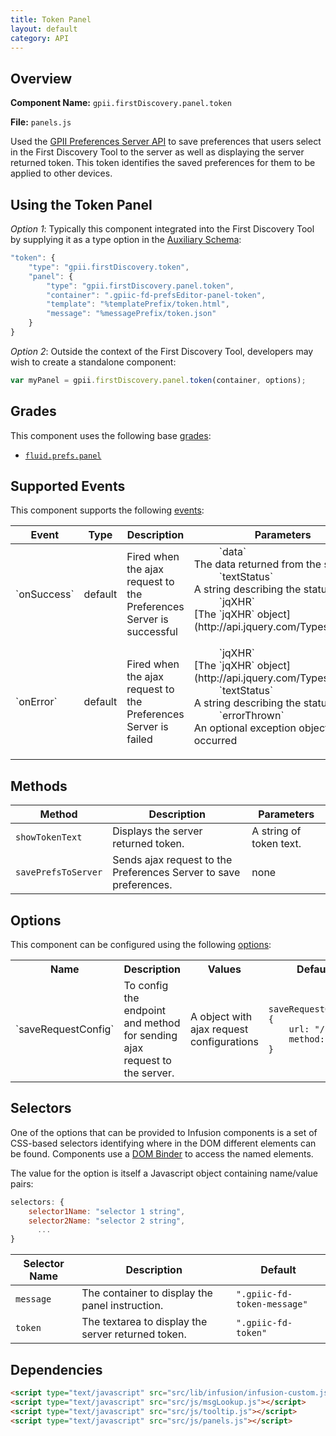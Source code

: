 ```yaml
---
title: Token Panel
layout: default
category: API
---
```


## Overview

**Component Name:** `gpii.firstDiscovery.panel.token`

**File:** `panels.js`

Used the
[GPII Preferences Server API](https://github.com/GPII/universal/blob/master/documentation/PreferencesServer.md)
to save preferences that users select in the First Discovery Tool to the server as well as
displaying the server returned token. This token identifies the saved preferences for them to be
applied to other devices.

## Using the Token Panel

*Option 1*: Typically this component integrated into the First Discovery Tool by supplying it as a type option in the
[Auxiliary Schema](http://docs.fluidproject.org/infusion/development/AuxiliarySchemaForPreferencesFramework.html):
```javascript
"token": {
    "type": "gpii.firstDiscovery.token",
    "panel": {
        "type": "gpii.firstDiscovery.panel.token",
        "container": ".gpiic-fd-prefsEditor-panel-token",
        "template": "%templatePrefix/token.html",
        "message": "%messagePrefix/token.json"
    }
}
```

*Option 2*: Outside the context of the First Discovery Tool, developers may wish to create a standalone component:
```javascript
var myPanel = gpii.firstDiscovery.panel.token(container, options);
```

## Grades

This component uses the following base
[grades](http://docs.fluidproject.org/infusion/development/ComponentGrades.html):

* [`fluid.prefs.panel`](http://docs.fluidproject.org/infusion/development/Panels.html)

## Supported Events

This component supports the following
[events](http://docs.fluidproject.org/infusion/development/InfusionEventSystem.html):

<table>
    <thead>
        <tr><th>Event</th><th>Type</th><th>Description</th><th>Parameters</th></tr>
    </thead>
    <tbody>
        <tr>
            <td>`onSuccess`</td>
            <td>default</td>
            <td>Fired when the ajax request to the Preferences Server is successful</td>
            <td>
                <dl>
                    <dd>`data`</dd>
                    <dt>The data returned from the server</dt>
                    <dd>`textStatus`</dd>
                    <dt>A string describing the status</dt>
                    <dd>`jqXHR`</dd>
                    <dt>[The `jqXHR` object](http://api.jquery.com/Types/#jqXHR)</dt>
                </dl>
            </td>
        </tr>
        <tr>
            <td>`onError`</td>
            <td>default</td>
            <td>Fired when the ajax request to the Preferences Server is failed</td>
            <td>
                <dl>
                    <dd>`jqXHR`</dd>
                    <dt>[The `jqXHR` object](http://api.jquery.com/Types/#jqXHR)</dt>
                    <dd>`textStatus`</dd>
                    <dt>A string describing the status</dt>
                    <dd>`errorThrown`</dd>
                    <dt>An optional exception object, if one occurred</dt>
                </dl>
            </td>
        </tr>
    </tbody>
</table>

## Methods

| Method | Description | Parameters |
|--------|-------------|------------|
| `showTokenText` | Displays the server returned token. | A string of token text. |
| `savePrefsToServer` | Sends ajax request to the Preferences Server to save preferences. | none |

## Options

This component can be configured using the following
[options](http://docs.fluidproject.org/infusion/development/ComponentOptionsAndDefaults.html):

<table>
    <tr><th>Name</th><th>Description</th><th>Values</th><th>Default</th></tr>
    <tr>
        <td>`saveRequestConfig`</td>
        <td>To config the endpoint and method for sending ajax request to the server.</td>
        <td>A object with ajax request configurations</td>
        <td>
        <pre><code>saveRequestConfig: {
    url: "/user",
    method: "POST"
}</code></pre>
        </td>
    </tr>
</table>

## Selectors

One of the options that can be provided to Infusion components is a set of CSS-based
selectors identifying where in the DOM different elements can be found. Components use a
[DOM Binder](http://docs.fluidproject.org/infusion/development/DOMBinder.html) to access the
named elements.

The value for the option is itself a Javascript object containing name/value pairs:

```javascript
selectors: {
    selector1Name: "selector 1 string",
    selector2Name: "selector 2 string",
      ...
}
```

| Selector Name | Description | Default |
|---------------|-------------|---------|
| `message` | The container to display the panel instruction. | `".gpiic-fd-token-message"` |
| `token` |  The textarea to display the server returned token. | `".gpiic-fd-token"` |

## Dependencies

```html
<script type="text/javascript" src="src/lib/infusion/infusion-custom.js"></script>
<script type="text/javascript" src="src/js/msgLookup.js"></script>
<script type="text/javascript" src="src/js/tooltip.js"></script>
<script type="text/javascript" src="src/js/panels.js"></script>
```
